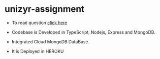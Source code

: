 # unizyr-assignment

- To read question [click here](https://github.com/Rahul151995/unizyr-assignment/blob/main/question.md)

- Codebase is Developed in TypeScript, Nodejs, Express and MongoDB.
- Integrated Cloud MongoDB DataBase.
- It is Deployed in HEROKU


